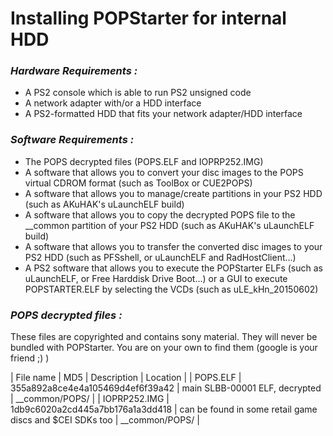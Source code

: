 # Installing POPStarter for internal HDD #

### *Hardware Requirements :* ###

* A PS2 console which is able to run PS2 unsigned code
* A network adapter with/or a HDD interface
* A PS2-formatted HDD that fits your network adapter/HDD interface

### *Software Requirements :* ###

* The POPS decrypted files (POPS.ELF and IOPRP252.IMG)
* A software that allows you to convert your disc images to the POPS virtual CDROM format (such as ToolBox or CUE2POPS)
* A software that allows you to manage/create partitions in your PS2 HDD (such as AKuHAK's uLaunchELF build)
* A software that allows you to copy the decrypted POPS file to the __common partition of your PS2 HDD (such as AKuHAK's uLaunchELF build)
* A software that allows you to transfer the converted disc images to your PS2 HDD (such as PFSshell, or uLaunchELF and RadHostClient...)
* A PS2 software that allows you to execute the POPStarter ELFs (such as uLaunchELF, or Free Harddisk Drive Boot...) or a GUI to execute POPSTARTER.ELF by selecting the VCDs (such as uLE_kHn_20150602)

### *POPS decrypted files :* ###

These files are copyrighted and contains sony material. They will never be bundled with POPStarter. You are on your own to find them (google is your friend ;) )

| File name | MD5 | Description | Location |
| POPS.ELF | 355a892a8ce4e4a105469d4ef6f39a42 | main SLBB-00001 ELF, decrypted | __common/POPS/ |
| IOPRP252.IMG | 1db9c6020a2cd445a7bb176a1a3dd418 | can be found in some retail game discs and $CEI SDKs too | __common/POPS/ |